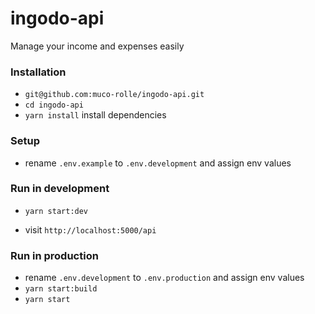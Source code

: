 # ingodo-api

Manage your income and expenses easily

### Installation

-   `git@github.com:muco-rolle/ingodo-api.git`
-   `cd ingodo-api`
-   `yarn install` install dependencies

### Setup

-   rename `.env.example` to `.env.development` and assign env values

### Run in development

-   `yarn start:dev`

*   visit `http://localhost:5000/api`

### Run in production

-   rename `.env.development` to `.env.production` and assign env values
-   `yarn start:build`
-   `yarn start`
